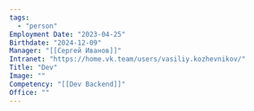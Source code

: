 ```yaml
---
tags:
  - "person"
Employment Date: "2023-04-25"
Birthdate: "2024-12-09"
Manager: "[[Сергей Иванов]]"
Intranet: "https://home.vk.team/users/vasiliy.kozhevnikov/"
Title: "Dev"
Image: ""
Competency: "[[Dev Backend]]"
Office: ""
---
```

